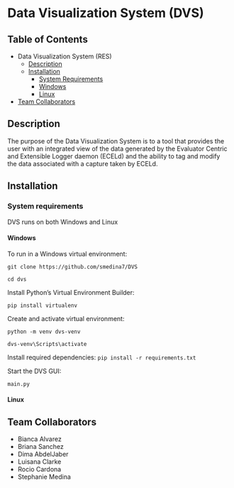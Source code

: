 # Data Visualization System (DVS)

## Table of Contents

* Data Visualization System (RES)
  * [Description](https://github.com/smedina7/DVS#description)
  * [Installation](https://github.com/smedina7/DVS#installation)
    * [System Requirements](https://github.com/smedina7/DVS#system-requirements)
    * [Windows](https://github.com/smedina7/DVS#windows)
    * [Linux](https://github.com/smedina7/DVS#Linux)
* [Team Collaborators](https://github.com/smedina7/DVS#team-collaborators)
    
## Description
The purpose of the Data Visualization System is to a tool that provides the user with an integrated view of the data generated by the Evaluator Centric and Extensible Logger daemon (ECELd) and the ability to tag and modify the data associated with a capture taken by ECELd.  

## Installation

### System requirements
DVS runs on both Windows and Linux

#### Windows
To run in a Windows virtual environment:

`git clone https://github.com/smedina7/DVS`

`cd dvs`

Install Python’s Virtual Environment Builder:

`pip install virtualenv`

Create and activate virtual environment:

`python -m venv dvs-venv`

`dvs-venv\Scripts\activate`

Install required dependencies:
`pip install -r requirements.txt`

Start the DVS GUI:

`main.py`


#### Linux



## Team Collaborators
  * Bianca Alvarez
  * Briana Sanchez
  * Dima AbdelJaber
  * Luisana Clarke
  * Rocio Cardona
  * Stephanie Medina
